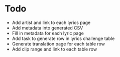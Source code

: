 # Todo

- Add artist and link to each lyrics page
- Add metadata into generated CSV
- Fill in metadata for each lyric page
- Add task to generate row in lyrics challenge table
- Generate translation page for each table row
- Add clip range and link to each table row
